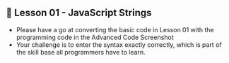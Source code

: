 ## 📌 Lesson 01  -  JavaScript Strings

-   Please have a go at converting the basic code in Lesson 01 with the programming code in the Advanced Code Screenshot
-   Your challenge is to enter the syntax exactly correctly,  which is part of the skill base all programmers have to learn.


